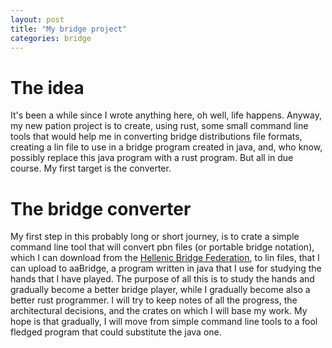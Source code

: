```yaml
---
layout: post
title: "My bridge project"
categories: bridge
---
```



# The idea

It's been a while since I wrote anything here, oh well, life
happens. Anyway, my new pation project is to create, using rust, some
small command line tools that would help me in converting bridge
distributions file formats, creating a lin file to use in a bridge
program created in java, and, who know, possibly replace this java
program with a rust program. But all in due course. My first target is
the converter.


# The bridge converter

My first step in this probably long or short journey, is to crate a
simple command line tool that will convert pbn files (or portable
bridge notation), which I can download from the [Hellenic Bridge
Federation](https://hellasbridge.org), to lin files, that I can upload to aaBridge, a program
written in java that I use for studying the hands that I have
played. The purpose of all this is to study the hands and gradually
become a better bridge player, while I gradually become also a better
rust programmer. I will try to keep notes of all the progress, the
architectural decisions, and the crates on which I will base my
work. My hope is that gradually, I will move from simple command line
tools to a fool fledged program that could substitute the java one.

